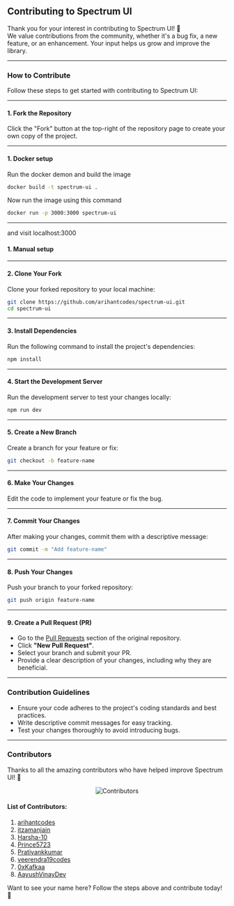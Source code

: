 ## Contributing to Spectrum UI

Thank you for your interest in contributing to Spectrum UI! 🎉  
We value contributions from the community, whether it's a bug fix, a new feature, or an enhancement. Your input helps us grow and improve the library.

---

### How to Contribute

Follow these steps to get started with contributing to Spectrum UI:

---

#### 1. **Fork the Repository**  
Click the "Fork" button at the top-right of the repository page to create your own copy of the project.

---

#### 1. **Docker setup**  
Run the docker demon and build the image
```bash
docker build -t spectrum-ui .
```
Now run the image using this command
```bash
docker run -p 3000:3000 spectrum-ui
```
---
and visit localhost:3000

#### 1. **Manual setup**  


---

#### 2. **Clone Your Fork**  
Clone your forked repository to your local machine:

```bash
git clone https://github.com/arihantcodes/spectrum-ui.git
cd spectrum-ui
```

---

#### 3. **Install Dependencies**  
Run the following command to install the project's dependencies:

```bash
npm install
```

---

#### 4. **Start the Development Server**  
Run the development server to test your changes locally:

```bash
npm run dev
```

---

#### 5. **Create a New Branch**  
Create a branch for your feature or fix:

```bash
git checkout -b feature-name
```

---

#### 6. **Make Your Changes**  
Edit the code to implement your feature or fix the bug.

---

#### 7. **Commit Your Changes**  
After making your changes, commit them with a descriptive message:

```bash
git commit -m "Add feature-name"
```

---

#### 8. **Push Your Changes**  
Push your branch to your forked repository:

```bash
git push origin feature-name
```

---

#### 9. **Create a Pull Request (PR)**  
- Go to the [Pull Requests](https://github.com/your-username/spectrum-ui/pulls) section of the original repository.  
- Click **"New Pull Request"**.  
- Select your branch and submit your PR.  
- Provide a clear description of your changes, including why they are beneficial.

---

### Contribution Guidelines

- Ensure your code adheres to the project's coding standards and best practices.
- Write descriptive commit messages for easy tracking.
- Test your changes thoroughly to avoid introducing bugs.

---

### Contributors

Thanks to all the amazing contributors who have helped improve Spectrum UI! 💖

<div align="center">

![Contributors](https://contributors-img.web.app/image?repo=arihantcodes/spectrum-ui)

</div>

#### List of Contributors:

1. [arihantcodes](https://github.com/arihantcodes)
2. [itzamanjain](https://github.com/itzamanjain)
3. [Harsha-10](https://github.com/Harsha-10)
4. [Prince5723](https://github.com/Prince5723)
5. [Pratiyankkumar](https://github.com/Pratiyankkumar)
6. [veerendra19codes](https://github.com/veerendra19codes)
7. [0xKafkaa](https://github.com/0xKafkaa)
8. [AayushVinayDev](https://github.com/AayushVinayDev)

Want to see your name here? Follow the steps above and contribute today! 🚀
